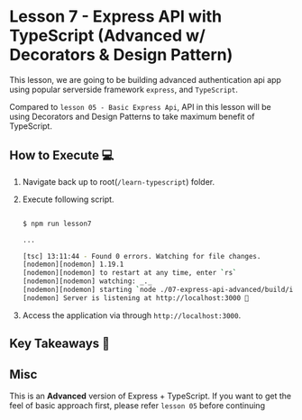 # Lesson 7 - Express API with TypeScript (Advanced w/ Decorators & Design Pattern)

This lesson, we are going to be building advanced authentication api app using popular serverside framework `express`, and `TypeScript`.

Compared to `lesson 05 - Basic Express Api`, API in this lesson will be using Decorators and Design Patterns to take maximum benefit of TypeScript.

## How to Execute 💻

1. Navigate back up to root(`/learn-typescript`) folder.

1. Execute following script.

   ```bash

   $ npm run lesson7

   ...

   [tsc] 13:11:44 - Found 0 errors. Watching for file changes.
   [nodemon][nodemon] 1.19.1
   [nodemon][nodemon] to restart at any time, enter `rs`
   [nodemon][nodemon] watching: _._
   [nodemon][nodemon] starting `node ./07-express-api-advanced/build/index.js`
   [nodemon] Server is listening at http://localhost:3000 🚀
   ```

1. Access the application via through `http://localhost:3000`.

## Key Takeaways 🎯

## Misc

This is an **Advanced** version of Express + TypeScript. If you want to get the feel of basic approach first, please refer `lesson 05` before continuing

